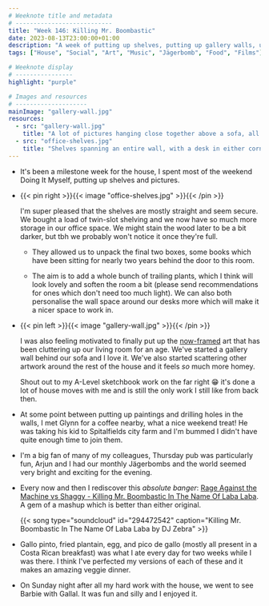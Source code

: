 ```yaml
---
# Weeknote title and metadata
# ---------------------------
title: "Week 146: Killing Mr. Boombastic"
date: 2023-08-13T23:00:00+01:00
description: "A week of putting up shelves, putting up gallery walls, unpacking boxes, nice coffees, nice Jägerbombs, absolute bangers, tasty Costa Rican food, and Barbie."
tags: ["House", "Social", "Art", "Music", "Jägerbomb", "Food", "Films"]

# Weeknote display
# ----------------
highlight: "purple"

# Images and resources
# --------------------
mainImage: "gallery-wall.jpg"
resources:
  - src: "gallery-wall.jpg"
    title: "A lot of pictures hanging close together above a sofa, all in mismatched old frames"
  - src: "office-shelves.jpg"
    title: "Shelves spanning an entire wall, with a desk in either corner. A column of narrower shelves comes down between the desks. Theyre covered in books, board games, and boxes of tools."
---
```


  * It's been a milestone week for the house, I spent most of the weekend Doing It Myself, putting up shelves and pictures.

  * {{< pin right >}}{{< image "office-shelves.jpg" >}}{{< /pin >}}

    I'm super pleased that the shelves are mostly straight and seem secure. We bought a load of twin-slot shelving and we now have so much more storage in our office space. We might stain the wood later to be a bit darker, but tbh we probably won't notice it once they're full.

    * They allowed us to unpack the final two boxes, some books which have been sitting for nearly two years behind the door to this room.

    * The aim is to add a whole bunch of trailing plants, which I think will look lovely and soften the room a bit (please send recommendations for ones which don't need too much light). We can also both personalise the wall space around our desks more which will make it a nicer space to work in.

  * {{< pin left >}}{{< image "gallery-wall.jpg" >}}{{< /pin >}}

    I was also feeling motivated to finally put up the [now-framed](/weeknotes/145/) art that has been cluttering up our living room for an age. We've started a gallery wall behind our sofa and I love it. We've also started scattering other artwork around the rest of the house and it feels _so_ much more homey.

    Shout out to my A-Level sketchbook work on the far right :grin: it's done a lot of house moves with me and is still the only work I still like from back then.

  * At some point between putting up paintings and drilling holes in the walls, I met Glynn for a coffee nearby, what a nice weekend treat! He was taking his kid to Spitalfields city farm and I'm bummed I didn't have quite enough time to join them.

  * I'm a big fan of many of my colleagues, Thursday pub was particularly fun, Arjun and I had our monthly Jägerbombs and the world seemed very bright and exciting for the evening.

  * Every now and then I rediscover this _absolute banger_: [Rage Against the Machine vs Shaggy - Killing Mr. Boombastic In The Name Of Laba Laba](https://soundcloud.com/mixessss34/rage-against-the-machine-vs-shaggy-killing-mr-boombastic-in-the-name-of-laba-laba-dj-zebra). A gem of a mashup which is better than either original.

    {{< song type="soundcloud" id="294472542" caption="Killing Mr. Boombastic In The Name Of Laba Laba by DJ Zebra" >}}

  * Gallo pinto, fried plantain, egg, and pico de gallo (mostly all present in a Costa Rican breakfast) was what I ate every day for two weeks while I was there. I think I've perfected my versions of each of these and it makes an amazing veggie dinner.

  * On Sunday night after all my hard work with the house, we went to see Barbie with Gallal. It was fun and silly and I enjoyed it.
